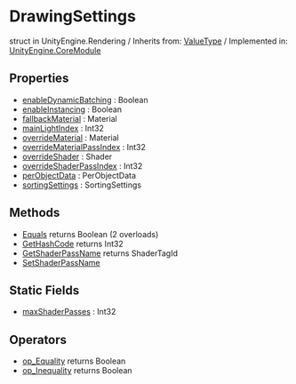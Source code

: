 # DrawingSettings
struct in UnityEngine.Rendering
 / Inherits from: <a href="https://docs.unity3d.com/6000.0/Documentation/ScriptReference/ValueType.html">ValueType</a> / Implemented in: <a href="https://docs.unity3d.com/6000.0/Documentation/ScriptReference/UnityEngine.CoreModule.html">UnityEngine.CoreModule</a>
## Properties
- <a href="https://docs.unity3d.com/6000.0/Documentation/ScriptReference/DrawingSettings-enableDynamicBatching.html">enableDynamicBatching</a> : Boolean
- <a href="https://docs.unity3d.com/6000.0/Documentation/ScriptReference/DrawingSettings-enableInstancing.html">enableInstancing</a> : Boolean
- <a href="https://docs.unity3d.com/6000.0/Documentation/ScriptReference/DrawingSettings-fallbackMaterial.html">fallbackMaterial</a> : Material
- <a href="https://docs.unity3d.com/6000.0/Documentation/ScriptReference/DrawingSettings-mainLightIndex.html">mainLightIndex</a> : Int32
- <a href="https://docs.unity3d.com/6000.0/Documentation/ScriptReference/DrawingSettings-overrideMaterial.html">overrideMaterial</a> : Material
- <a href="https://docs.unity3d.com/6000.0/Documentation/ScriptReference/DrawingSettings-overrideMaterialPassIndex.html">overrideMaterialPassIndex</a> : Int32
- <a href="https://docs.unity3d.com/6000.0/Documentation/ScriptReference/DrawingSettings-overrideShader.html">overrideShader</a> : Shader
- <a href="https://docs.unity3d.com/6000.0/Documentation/ScriptReference/DrawingSettings-overrideShaderPassIndex.html">overrideShaderPassIndex</a> : Int32
- <a href="https://docs.unity3d.com/6000.0/Documentation/ScriptReference/DrawingSettings-perObjectData.html">perObjectData</a> : PerObjectData
- <a href="https://docs.unity3d.com/6000.0/Documentation/ScriptReference/DrawingSettings-sortingSettings.html">sortingSettings</a> : SortingSettings
## Methods
- <a href="https://docs.unity3d.com/6000.0/Documentation/ScriptReference/DrawingSettings.Equals.html">Equals</a> returns Boolean (2 overloads)
- <a href="https://docs.unity3d.com/6000.0/Documentation/ScriptReference/DrawingSettings.GetHashCode.html">GetHashCode</a> returns Int32
- <a href="https://docs.unity3d.com/6000.0/Documentation/ScriptReference/DrawingSettings.GetShaderPassName.html">GetShaderPassName</a> returns ShaderTagId
- <a href="https://docs.unity3d.com/6000.0/Documentation/ScriptReference/DrawingSettings.SetShaderPassName.html">SetShaderPassName</a>
## Static Fields
- <a href="https://docs.unity3d.com/6000.0/Documentation/ScriptReference/DrawingSettings-maxShaderPasses.html">maxShaderPasses</a> : Int32
## Operators
- <a href="https://docs.unity3d.com/6000.0/Documentation/ScriptReference/DrawingSettings.op_Equality.html">op_Equality</a> returns Boolean
- <a href="https://docs.unity3d.com/6000.0/Documentation/ScriptReference/DrawingSettings.op_Inequality.html">op_Inequality</a> returns Boolean
